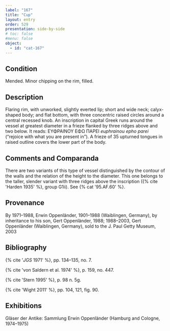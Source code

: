 ```yaml
---
label: "167"
title: "Cup"
layout: entry
order: 529
presentation: side-by-side
# toc: false
#menu: false 
object:
  - id: "cat-167"
---
```


## Condition

Mended. Minor chipping on the rim, filled.

## Description

Flaring rim, with unworked, slightly everted lip; short and wide neck; calyx-shaped body; and flat bottom, with three concentric raised circles around a central recessed knob. An inscription in capital Greek runs around the vessel at greatest diameter in a frieze flanked by three ridges above and two below. It reads: ΕΥΦΡΑΙΝΟΥ ΕΦΩ ΠΑΡΕΙ *euphrainou epho parei* (“rejoice with what you are present in”). A frieze of 35 upturned tongues in raised outline covers the lower part of the body.

## Comments and Comparanda

There are two variants of this type of vessel distinguished by the contour of the walls and the relation of the height to the diameter. This one belongs to the taller, slender variant with three ridges above the inscription ({% cite 'Harden 1935' %}, group G1ii). See {% cat '95.AF.60' %}.

## Provenance

By 1971–1988, Erwin Oppenländer, 1901–1988 (Waiblingen, Germany), by inheritance to his son, Gert Oppenländer, 1988; 1988–2003, Gert Oppenländer (Waiblingen, Germany), sold to the J. Paul Getty Museum, 2003

## Bibliography

{% cite '*JGS* 1971' %}, pp. 134–135, no. 7.

{% cite 'von Saldern et al. 1974' %}, p. 159, no. 447.

{% cite 'Stern 1995' %}, p. 98 n. 5g.

{% cite 'Wight 2011' %}, pp. 104, 121, fig. 90.

## Exhibitions

Gläser der Antike: Sammlung Erwin Oppenländer (Hamburg and Cologne, 1974–1975)